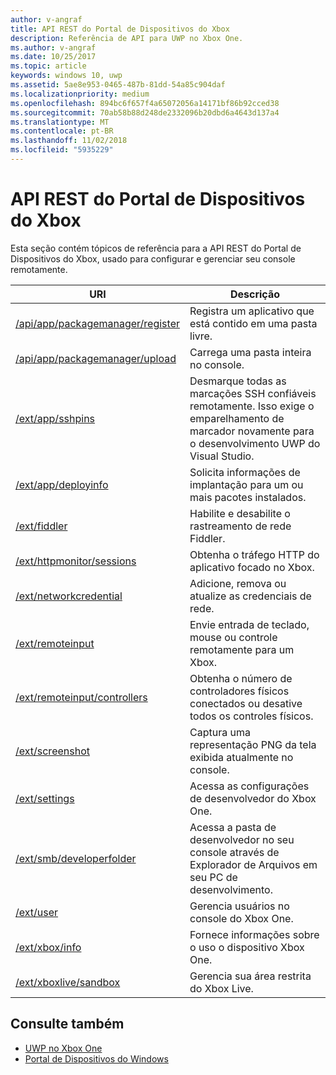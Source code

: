 ```yaml
---
author: v-angraf
title: API REST do Portal de Dispositivos do Xbox
description: Referência de API para UWP no Xbox One.
ms.author: v-angraf
ms.date: 10/25/2017
ms.topic: article
keywords: windows 10, uwp
ms.assetid: 5ae8e953-0465-487b-81dd-54a85c904daf
ms.localizationpriority: medium
ms.openlocfilehash: 894bc6f657f4a65072056a14171bf86b92cced38
ms.sourcegitcommit: 70ab58b88d248de2332096b20dbd6a4643d137a4
ms.translationtype: MT
ms.contentlocale: pt-BR
ms.lasthandoff: 11/02/2018
ms.locfileid: "5935229"
---
```

# <a name="xbox-device-portal-rest-api"></a>API REST do Portal de Dispositivos do Xbox

Esta seção contém tópicos de referência para a API REST do Portal de Dispositivos do Xbox, usado para configurar e gerenciar seu console remotamente.

| URI        | Descrição |
|------------|-------------|
|[/api/app/packagemanager/register](wdp-loose-folder-register-api.md)| Registra um aplicativo que está contido em uma pasta livre. |
|[/api/app/packagemanager/upload](wdp-folder-upload.md)| Carrega uma pasta inteira no console. |
|[/ext/app/sshpins](uwp-sshpins-api.md)| Desmarque todas as marcações SSH confiáveis remotamente. Isso exige o emparelhamento de marcador novamente para o desenvolvimento UWP do Visual Studio. |
|[/ext/app/deployinfo](uwp-deployinfo-api.md)| Solicita informações de implantação para um ou mais pacotes instalados. |
|[/ext/fiddler](wdp-fiddler-api.md)| Habilite e desabilite o rastreamento de rede Fiddler. |
|[/ext/httpmonitor/sessions](wdp-httpMonitor-api.md)| Obtenha o tráfego HTTP do aplicativo focado no Xbox. |
|[/ext/networkcredential](uwp-networkcredentials-api.md)| Adicione, remova ou atualize as credenciais de rede. |
|[/ext/remoteinput](uwp-remoteinput-api.md)| Envie entrada de teclado, mouse ou controle remotamente para um Xbox. |
|[/ext/remoteinput/controllers](uwp-remoteinput-controllers-api.md)| Obtenha o número de controladores físicos conectados ou desative todos os controles físicos. |
|[/ext/screenshot](wdp-media-capture-api.md)| Captura uma representação PNG da tela exibida atualmente no console. |
|[/ext/settings](wdp-xboxsettings-api.md)| Acessa as configurações de desenvolvedor do Xbox One. |
|[/ext/smb/developerfolder](wdp-smb-api.md)| Acessa a pasta de desenvolvedor no seu console através de Explorador de Arquivos em seu PC de desenvolvimento. |
|[/ext/user](wdp-user-management.md)| Gerencia usuários no console do Xbox One. |
|[/ext/xbox/info](wdp-xboxinfo-api.md)| Fornece informações sobre o uso o dispositivo Xbox One. |
|[/ext/xboxlive/sandbox](wdp-sandbox-api.md)| Gerencia sua área restrita do Xbox Live. |

## <a name="see-also"></a>Consulte também

- [UWP no Xbox One](index.md)
- [Portal de Dispositivos do Windows](../debug-test-perf/device-portal.md)